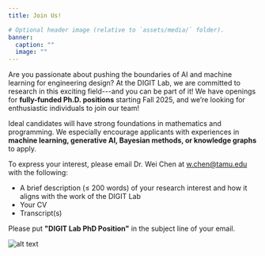 ```yaml
---
title: Join Us!

# Optional header image (relative to `assets/media/` folder).
banner:
  caption: ""
  image: ""
---
```


Are you passionate about pushing the boundaries of AI and machine learning for engineering design? At the DIGIT Lab, we are committed to research in this exciting field---and you can be part of it! We have openings for **fully-funded Ph.D. positions** starting Fall 2025, and we’re looking for enthusiastic individuals to join our team!
        
Ideal candidates will have strong foundations in mathematics and programming. We especially encourage applicants with experiences in **machine learning, generative AI, Bayesian methods, or knowledge graphs** to apply. 

To express your interest, please email Dr. Wei Chen at [w.chen@tamu.edu](mailto:w.chen@tamu.edu) with the following:

* A brief description (≤ 200 words) of your research interest and how it aligns with the work of the DIGIT Lab
* Your CV
* Transcript(s)

Please put **"DIGIT Lab PhD Position"** in the subject line of your email.

![alt text](group_photo.jpg)
